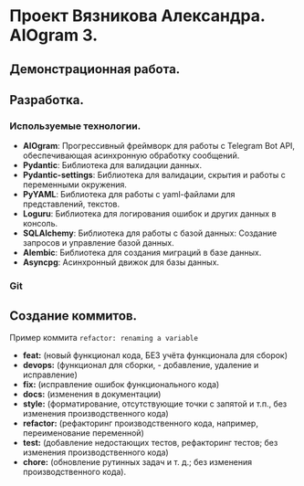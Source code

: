 # Проект Вязникова Александра. AIOgram 3.
## Демонстрационная работа.


##  Разработка.

### Используемые технологии.
- **AIOgram**: Прогрессивный фреймворк для работы с Telegram Bot API, обеспечивающая асинхронную обработку сообщений.
- **Pydantic**: Библиотека для валидации данных.
- **Pydantic-settings**: Библиотека для валидации, скрытия и работы с переменными окружения.
- **PyYAML**: Библиотека для работы с yaml-файлами для представлений, текстов.
- **Loguru**: Библиотека для логирования ошибок и других данных в консоль.
- **SQLAlchemy**: Библиотека для работы с базой данных: Создание запросов и управление базой данных.
- **Alembic**: Библиотека для создания миграций в базе данных.
- **Asyncpg**: Асинхронный движок для базы данных.

### Git

## Создание коммитов.
Пример коммита `refactor: renaming a variable`

- **feat:** (новый функционал кода, БЕЗ учёта функционала для сборок)
- **devops:** (функционал для сборки, - добавление, удаление и исправление)
- **fix:** (исправление ошибок функционального кода)
- **docs:** (изменения в документации)
- **style:** (форматирование, отсутствующие точки с запятой и т.п., без изменения производственного кода)
- **refactor:** (рефакторинг производственного кода, например, переименование переменной)
- **test:** (добавление недостающих тестов, рефакторинг тестов; без изменения производственного кода)
- **chore:** (обновление рутинных задач и т. д.; без изменения производственного кода). 
